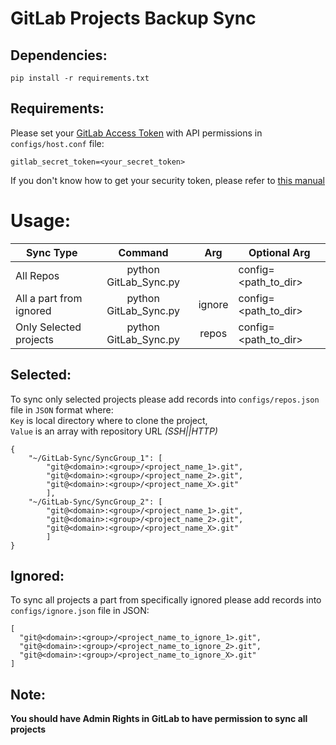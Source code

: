 # GitLab Projects Backup Sync

## Dependencies:

```pip install -r requirements.txt```

## Requirements:

Please set your [GitLab Access Token](https://docs.gitlab.com/ee/user/profile/personal_access_tokens.html) with API permissions in ```configs/host.conf``` file:

```
gitlab_secret_token=<your_secret_token>
```

If you don't know how to get your security token, please refer to
[this manual](https://help.github.com/articles/creating-an-access-token-for-command-line-use/)


# Usage:

| Sync Type               |        Command        |   Arg  | Optional Arg         |
|-------------------------|:---------------------:|:------:|----------------------|
| All Repos               | python GitLab_Sync.py |        | config=<path_to_dir> |
| All a part from ignored | python GitLab_Sync.py | ignore | config=<path_to_dir> |
| Only Selected projects  | python GitLab_Sync.py | repos  | config=<path_to_dir> |

## Selected:

To sync only selected projects please add records into `configs/repos.json` file in `JSON` format where:<br/>
`Key` is local directory where to clone the project,<br/>
`Value` is an array with repository URL _(SSH||HTTP)_

```
{
    "~/GitLab-Sync/SyncGroup_1": [
        "git@<domain>:<group>/<project_name_1>.git",
        "git@<domain>:<group>/<project_name_2>.git",
        "git@<domain>:<group>/<project_name_X>.git"
        ],
    "~/GitLab-Sync/SyncGroup_2": [
        "git@<domain>:<group>/<project_name_1>.git",
        "git@<domain>:<group>/<project_name_2>.git",
        "git@<domain>:<group>/<project_name_X>.git"
        ]
}
```

## Ignored:

To sync all projects a part from specifically ignored please add records into ```configs/ignore.json``` file in JSON:

```
[
  "git@<domain>:<group>/<project_name_to_ignore_1>.git",
  "git@<domain>:<group>/<project_name_to_ignore_2>.git",
  "git@<domain>:<group>/<project_name_to_ignore_X>.git"
]
```


## Note:

**You should have Admin Rights in GitLab to have permission to sync all projects**